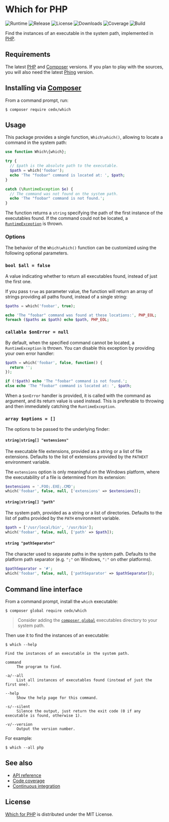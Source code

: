 # Which for PHP
![Runtime](https://img.shields.io/badge/php-%3E%3D7.0-brightgreen.svg) ![Release](https://img.shields.io/packagist/v/cedx/which.svg) ![License](https://img.shields.io/packagist/l/cedx/which.svg) ![Downloads](https://img.shields.io/packagist/dt/cedx/which.svg) ![Coverage](https://coveralls.io/repos/github/cedx/which.php/badge.svg) ![Build](https://travis-ci.org/cedx/which.php.svg)

Find the instances of an executable in the system path, implemented in [PHP](https://secure.php.net).

## Requirements
The latest [PHP](https://secure.php.net) and [Composer](https://getcomposer.org) versions.
If you plan to play with the sources, you will also need the latest [Phing](https://www.phing.info) version.

## Installing via [Composer](https://getcomposer.org)
From a command prompt, run:

```shell
$ composer require cedx/which
```

## Usage
This package provides a single function, `Which\which()`, allowing to locate a command in the system path:

```php
use function Which\{which};

try {
  // $path is the absolute path to the executable.
  $path = which('foobar');
  echo 'The "foobar" command is located at: ', $path;
}

catch (\RuntimeException $e) {
  // The command was not found on the system path.
  echo 'The "foobar" command is not found.';
}
```

The function returns a `string` specifying the path of the first instance of the executables found. If the command could not be located, a [`RuntimeException`](https://secure.php.net/manual/en/class.runtimeexception.php) is thrown.

### Options
The behavior of the `Which\which()` function can be customized using the following optional parameters.

### `bool $all = false`
A value indicating whether to return all executables found, instead of just the first one.

If you pass `true` as parameter value, the function will return an array of strings providing all paths found, instead of a single string:

```php
$paths = which('foobar', true);

echo 'The "foobar" command was found at these locations:', PHP_EOL;
foreach ($paths as $path) echo $path, PHP_EOL;
```

### `callable $onError = null`
By default, when the specified command cannot be located, a `RuntimeException` is thrown. You can disable this exception by providing your own error handler:

```php
$path = which('foobar', false, function() {
  return '';
});

if (!$path) echo 'The "foobar" command is not found.';
else echo 'The "foobar" command is located at: ', $path;
```

When a `$onError` handler is provided, it is called with the command as argument, and its return value is used instead. This is preferable to throwing and then immediately catching the `RuntimeException`.

### `array $options = []`
The options to be passed to the underlying finder:

#### `string|string[] "extensions"`
The executable file extensions, provided as a string or a list of file extensions. Defaults to the list of extensions provided by the `PATHEXT` environment variable.

The `extensions` option is only meaningful on the Windows platform, where the executability of a file is determined from its extension:

```php
$extensions = '.FOO;.EXE;.CMD';
which('foobar', false, null, ['extensions' => $extensions]);
```

#### `string|string[] "path"`
The system path, provided as a string or a list of directories. Defaults to the list of paths provided by the `PATH` environment variable.

```php
$path = ['/usr/local/bin', '/usr/bin'];
which('foobar', false, null, ['path' => $path]);
```

#### `string "pathSeparator"`
The character used to separate paths in the system path. Defaults to the platform path separator (e.g. `";"` on Windows, `":"` on other platforms).

```php
$pathSeparator = '#';
which('foobar', false, null, ['pathSeparator' => $pathSeparator]);
```

## Command line interface
From a command prompt, install the `which` executable:

```shell
$ composer global require cedx/which
```

> Consider adding the [`composer global`](https://getcomposer.org/doc/03-cli.md#global) executables directory to your system path.

Then use it to find the instances of an executable:

```shell
$ which --help

Find the instances of an executable in the system path.

command
     The program to find.

-a/--all
     List all instances of executables found (instead of just the first one).

--help
     Show the help page for this command.

-s/--silent
     Silence the output, just return the exit code (0 if any executable is found, otherwise 1).

-v/--version
     Output the version number.
```

For example:

```shell
$ which --all php
```

## See also
- [API reference](https://cedx.github.io/which.php)
- [Code coverage](https://coveralls.io/github/cedx/which.php)
- [Continuous integration](https://travis-ci.org/cedx/which.php)

## License
[Which for PHP](https://github.com/cedx/which.php) is distributed under the MIT License.
